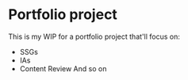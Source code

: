 # Portfolio project

This is my WIP for a portfolio project that'll focus on:

- SSGs
- IAs
- Content Review
 And so on
